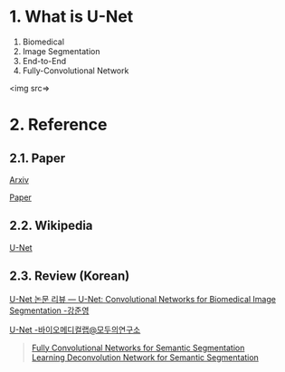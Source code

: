 # 1. What is U-Net

1. Biomedical
1. Image Segmentation
1. End-to-End
1. Fully-Convolutional Network

<img src=>

# 2. Reference

## 2.1. Paper

[Arxiv](https://arxiv.org/abs/1505.04597)

[Paper](U-Net_Convolutional-Networks-for-Biomedical-Image-Segmentation.pdf)

## 2.2. Wikipedia

[U-Net](https://en.wikipedia.org/wiki/U-Net)

## 2.3. Review (Korean)

[U-Net 논문 리뷰 — U-Net: Convolutional Networks for Biomedical Image Segmentation -강준영](https://medium.com/@msmapark2/u-net-%EB%85%BC%EB%AC%B8-%EB%A6%AC%EB%B7%B0-u-net-convolutional-networks-for-biomedical-image-segmentation-456d6901b28a)

[U-Net -바이오메디컬랩@모두의연구소](https://modulabs-biomedical.github.io/U_Net)

> [Fully Convolutional Networks for Semantic Segmentation](FCN.md)  
> [Learning Deconvolution Network for Semantic Segmentation](LDN.md)
